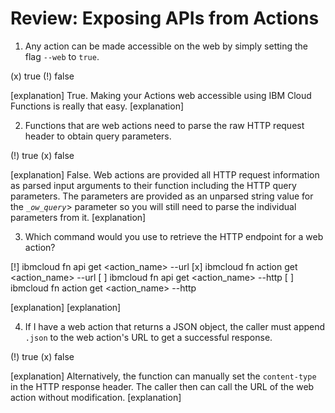 <!--
#
# Licensed to the Apache Software Foundation (ASF) under one or more
# contributor license agreements.  See the NOTICE file distributed with
# this work for additional information regarding copyright ownership.
# The ASF licenses this file to You under the Apache License, Version 2.0
# (the "License"); you may not use this file except in compliance with
# the License.  You may obtain a copy of the License at
#
#     http://www.apache.org/licenses/LICENSE-2.0
#
# Unless required by applicable law or agreed to in writing, software
# distributed under the License is distributed on an "AS IS" BASIS,
# WITHOUT WARRANTIES OR CONDITIONS OF ANY KIND, either express or implied.
# See the License for the specific language governing permissions and
# limitations under the License.
#
-->

# Review: Exposing APIs from Actions

1. Any action can be made accessible on the web by simply setting the flag <code>--web</code> to <code>true</code>.

(x) true
(!) false

[explanation]
True. Making your Actions web accessible using IBM Cloud Functions is really that easy.
[explanation]

2. Functions that are web actions need to parse the raw HTTP request header to obtain query parameters.

(!) true
(x) false

[explanation]
False. Web actions are provided all HTTP request information as parsed input arguments to their function including the HTTP query parameters.  The parameters are provided as an unparsed string value for the <code>__ow_query_</code>> parameter so you will still need to parse the individual parameters from it.
[explanation]

3. Which command would you use to retrieve the HTTP endpoint for a web action?

[!] ibmcloud fn api get &lt;action_name&gt;  --url
[x] ibmcloud fn action get &lt;action_name&gt; --url
[ ] ibmcloud fn api get &lt;action_name&gt; --http
[ ] ibmcloud fn action get &lt;action_name&gt; --http

[explanation]
[explanation]

4. If I have a web action that returns a JSON object, the caller must append <code>.json</code> to the web action's URL to get a successful response.

(!) true
(x) false

[explanation]
Alternatively, the function can manually set the <code>content-type</code> in the HTTP response header.  The caller then can call the URL of the web action without modification.
[explanation]
